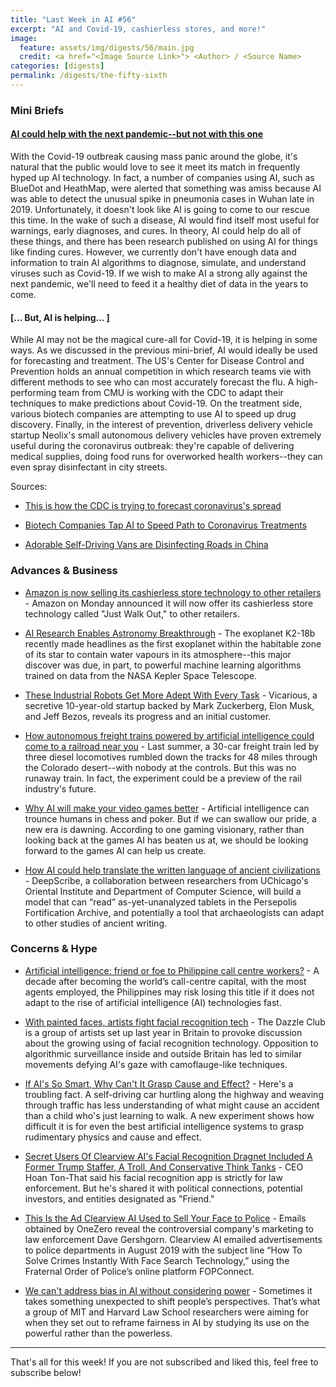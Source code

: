 ```yaml
---
title: "Last Week in AI #56"
excerpt: "AI and Covid-19, cashierless stores, and more!"
image:
  feature: assets/img/digests/56/main.jpg
  credit: <a href="<Image Source Link>"> <Author> / <Source Name>
categories: [digests]
permalink: /digests/the-fifty-sixth
---
```


### Mini Briefs

#### [AI could help with the next pandemic--but not with this one](https://www.technologyreview.com/s/615351/ai-could-help-with-the-next-pandemicbut-not-with-this-one/)

With the Covid-19 outbreak causing mass panic around the globe, it's natural that the public would love to see it meet its match in frequently hyped up AI technology. In fact, a number of companies using AI, such as BlueDot and HeathMap, were alerted that something was amiss because AI was able to detect the unusual spike in pneumonia cases in Wuhan late in 2019. Unfortunately, it doesn't look like AI is going to come to our rescue this time. In the wake of such a disease, AI would find itself most useful for warnings, early diagnoses, and cures. In theory, AI could help do all of these things, and there has been research published on using AI for things like finding cures. However, we currently don't have enough data and information to train AI algorithms to diagnose, simulate, and understand viruses such as Covid-19. If we wish to make AI a strong ally against the next pandemic, we'll need to feed it a healthy diet of data in the years to come.

#### [... But, AI is helping... ]

While AI may not be the magical cure-all for Covid-19, it is helping in some ways. As we discussed in the previous mini-brief, AI would ideally be used for forecasting and treatment. The US's Center for Disease Control and Prevention holds an annual competition in which research teams vie with different methods to see who can most accurately forecast the flu. A high-performing team from CMU is working with the CDC to adapt their techniques to make predictions about Covid-19. On the treatment side, various biotech companies are attempting to use AI to speed up drug discovery. Finally, in the interest of prevention, driverless delivery vehicle startup Neolix's small autonomous delivery vehicles have proven extremely useful during the coronavirus outbreak: they're capable of delivering medical supplies, doing food runs for overworked health workers--they can even spray disinfectant in city streets.

Sources:

* [This is how the CDC is trying to forecast coronavirus's spread](https://www.technologyreview.com/s/615360/cdc-cmu-forecasts-coronavirus-spread/)

* [Biotech Companies Tap AI to Speed Path to Coronavirus Treatments](https://www.wsj.com/articles/biotech-companies-tap-ai-to-speed-path-to-coronavirus-treatments-11583451564)

* [Adorable Self-Driving Vans are Disinfecting Roads in China](https://futurism.com/adorable-self-driving-vans-are-disinfecting-roads-in-china)

### Advances & Business

* [Amazon is now selling its cashierless store technology to other retailers](https://techcrunch.com/2020/03/09/amazon-is-now-selling-its-cashierless-store-technology-to-other-retailers/) - Amazon on Monday announced it will now offer its cashierless store technology called "Just Walk Out," to other retailers.

* [AI Research Enables Astronomy Breakthrough](https://www.cifar.ca/cifarnews/2020/03/09/ai-research-enables-astronomy-breakthrough) - The exoplanet K2-18b recently made headlines as the first exoplanet within the habitable zone of its star to contain water vapours in its atmosphere--this major discover was due, in part, to powerful machine learning algorithms trained on data from the NASA Kepler Space Telescope.

* [These Industrial Robots Get More Adept With Every Task](https://www.wired.com/story/these-industrial-robots-adept-every-task/) - Vicarious, a secretive 10-year-old startup backed by Mark Zuckerberg, Elon Musk, and Jeff Bezos, reveals its progress and an initial customer.

* [How autonomous freight trains powered by artificial intelligence could come to a railroad near you](https://www.seattletimes.com/seattle-news/how-autonomous-freight-trains-powered-by-artificial-intelligence-could-come-to-a-railroad-near-you/) - Last summer, a 30-car freight train led by three diesel locomotives rumbled down the tracks for 48 miles through the Colorado desert--with nobody at the controls. But this was no runaway train. In fact, the experiment could be a preview of the rail industry's future.

* [Why AI will make your video games better](https://expmag.com/2020/03/why-ai-will-make-your-video-games-better/) - Artificial intelligence can trounce humans in chess and poker. But if we can swallow our pride, a new era is dawning. According to one gaming visionary, rather than looking back at the games AI has beaten us at, we should be looking forward to the games AI can help us create.

* [How AI could help translate the written language of ancient civilizations](http://news.uchicago.edu/story/how-ai-could-help-translate-written-language-ancient-civilizations) - DeepScribe, a collaboration between researchers from UChicago's Oriental Institute and Department of Computer Science, will build a model that can “read” as-yet-unanalyzed tablets in the Persepolis Fortification Archive, and potentially a tool that archaeologists can adapt to other studies of ancient writing.

### Concerns & Hype

* [Artificial intelligence: friend or foe to Philippine call centre workers?](https://www.scmp.com/week-asia/economics/article/3073999/artificial-intelligence-friend-or-foe-philippine-call-centre) - A decade after becoming the world’s call-centre capital, with the most agents employed, the Philippines may risk losing this title if it does not adapt to the rise of artificial intelligence (AI) technologies fast.

* [With painted faces, artists fight facial recognition tech](https://apnews.com/b1af578f7a535b266cd088de3b95a1a0) - The Dazzle Club is a group of artists set up last year in Britain to provoke discussion about the growing using of facial recognition technology. Opposition to algorithmic surveillance inside and outside Britain has led to similar movements defying AI's gaze with camoflauge-like techniques.

* [If AI's So Smart, Why Can't It Grasp Cause and Effect?](https://www.wired.com/story/ai-smart-cant-grasp-cause-effect/) - Here's a troubling fact. A self-driving car hurtling along the highway and weaving through traffic has less understanding of what might cause an accident than a child who's just learning to walk. A new experiment shows how difficult it is for even the best artificial intelligence systems to grasp rudimentary physics and cause and effect.

* [Secret Users Of Clearview AI's Facial Recognition Dragnet Included A Former Trump Staffer, A Troll, And Conservative Think Tanks](https://www.buzzfeednews.com/article/ryanmac/clearview-ai-trump-investors-friend-facial-recognition) - CEO Hoan Ton-That said his facial recognition app is strictly for law enforcement. But he's shared it with political connections, potential investors, and entities designated as "Friend."

* [This Is the Ad Clearview AI Used to Sell Your Face to Police](https://onezero.medium.com/this-is-the-ad-clearview-ai-used-to-sell-your-face-to-police-8997c2a6f0a8) - Emails obtained by OneZero reveal the controversial company's marketing to law enforcement Dave Gershgorn. Clearview AI emailed advertisements to police departments in August 2019 with the subject line “How To Solve Crimes Instantly With Face Search Technology,” using the Fraternal Order of Police’s online platform FOPConnect.

* [We can't address bias in AI without considering power](https://qz.com/1814430/how-to-manage-ai-bias/) - Sometimes it takes something unexpected to shift people’s perspectives. That’s what a group of MIT and Harvard Law School researchers were aiming for when they set out to reframe fairness in AI by studying its use on the powerful rather than the powerless.



<hr>

That's all for this week! If you are not subscribed and liked this, feel free to subscribe below!
